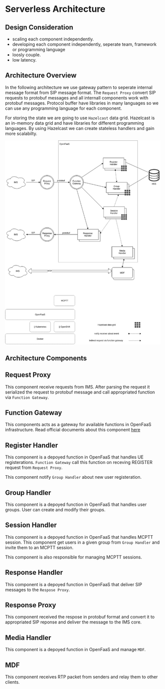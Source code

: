 # Serverless Architecture

## Design Consideration

- scaling each component independently.
- developing each component independently, seperate team, framework or programming language
- loosly couple.
- low latency.

## Architecture Overview
In the following architecture we use gateway pattern to seperate internal message format from SIP message format. The `Request Proxy` convert SIP requests to protobuf messages and all internall components work with protobuf messages. Protocol buffer have libraries in many languages so we can use any programming language for each component.

For storing the state we are going to use `Hazelcast` data grid. Hazelcast is an in-memory data grid and have libraries for different programming languages. By using Hazelcast we can create stateless handlers and gain more scalabilty.


![architecture](./img/serverless_arch.jpg)

## Architecture Components

## Request Proxy
This component receive requests from IMS. After parsing the request it serialized the request to protobuf message and call appropriated function via `Function Gateway`.

## Function Gateway
This components acts as a gateway for available functions in OpenFaaS infrastructure. Read official documents about this component [here](https://github.com/openfaas/faas/tree/master/gateway)

## Register Handler
This component is a depoyed function in OpenFaaS that handles UE registerations. `Function Gateway` call this function on receving REGISTER request from `Request Proxy`.

This component notify `Group Handler` about new user registeration.

## Group Handler
This component is a depoyed function in OpenFaaS that handles user groups. User can create and modify their groups.

## Session Handler
This component is a depoyed function in OpenFaaS that handles MCPTT session. This component get users in a given group from `Group Handler` and invite them to an MCPTT session.

This component is also responsible for managing MCPTT sessions.

## Response Handler
This component is a depoyed function in OpenFaaS that deliver SIP messages to the `Respose Proxy`. 

## Response Proxy
This component received the respose in protobuf format and convert it to appropriated SIP reponse and deliver the message to the IMS core.

## Media Handler
This component is a depoyed function in OpenFaaS and manage `MDF`.

## MDF
This component receives RTP packet from senders and relay them to other clients.